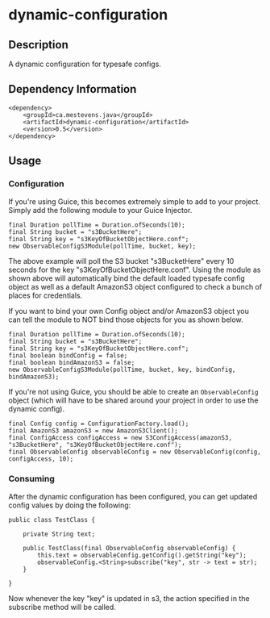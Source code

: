 # dynamic-configuration

## Description

A dynamic configuration for typesafe configs.

## Dependency Information

```
<dependency>
    <groupId>ca.mestevens.java</groupId>
    <artifactId>dynamic-configuration</artifactId>
    <version>0.5</version>
</dependency>
```

## Usage

### Configuration

If you're using Guice, this becomes extremely simple to add to your project. Simply add the following module to your Guice Injector.

```
final Duration pollTime = Duration.ofSeconds(10);
final String bucket = "s3BucketHere";
final String key = "s3KeyOfBucketObjectHere.conf";
new ObservableConfigS3Module(pollTime, bucket, key);
```

The above example will poll the S3 bucket "s3BucketHere" every 10 seconds for the key "s3KeyOfBucketObjectHere.conf". Using the module as shown above will automatically bind the default loaded typesafe config object as well as a default AmazonS3 object configured to check a bunch of places for credentials.

If you want to bind your own Config object and/or AmazonS3 object you can tell the module to NOT bind those objects for you as shown below.

```
final Duration pollTime = Duration.ofSeconds(10);
final String bucket = "s3BucketHere";
final String key = "s3KeyOfBucketObjectHere.conf";
final boolean bindConfig = false;
final boolean bindAmazonS3 = false;
new ObservableConfigS3Module(pollTime, bucket, key, bindConfig, bindAmazonS3);
```

If you're not using Guice, you should be able to create an `ObservableConfig` object (which will have to be shared around your project in order to use the dynamic config).

```
final Config config = ConfigurationFactory.load();
final AmazonS3 amazonS3 = new AmazonS3Client();
final ConfigAccess configAccess = new S3ConfigAccess(amazonS3, "s3BucketHere", "s3KeyOfBucketObjectHere.conf");
final ObservableConfig observableConfig = new ObservableConfig(config, configAccess, 10);
```

### Consuming

After the dynamic configuration has been configured, you can get updated config values by doing the following:

```
public class TestClass {

    private String text;

    public TestClass(final ObservableConfig observableConfig) {
        this.text = observableConfig.getConfig().getString("key");
        observableConfig.<String>subscribe("key", str -> text = str);
    }

}
```

Now whenever the key "key" is updated in s3, the action specified in the subscribe method will be called.